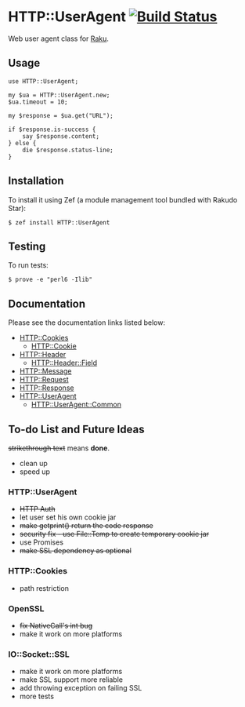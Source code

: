 # HTTP::UserAgent [![Build Status](https://travis-ci.org/sergot/http-useragent.svg?branch=master)](https://travis-ci.org/sergot/http-useragent)

Web user agent class for [Raku](https://raku.org).
## Usage

```Perl6
use HTTP::UserAgent;

my $ua = HTTP::UserAgent.new;
$ua.timeout = 10;

my $response = $ua.get("URL");

if $response.is-success {
    say $response.content;
} else {
    die $response.status-line;
}
```

## Installation

To install it using Zef (a module management tool bundled with Rakudo Star):

```
$ zef install HTTP::UserAgent
```

## Testing

To run tests:

```
$ prove -e "perl6 -Ilib"
```

## Documentation

Please see the documentation links listed below:

- [HTTP::Cookies](https://github.com/sergot/http-useragent/blob/master/lib/HTTP/Cookies.rakumod#L112)
    - [HTTP::Cookie](https://github.com/sergot/http-useragent/blob/master/lib/HTTP/Cookie.rakumod#L17)
- [HTTP::Header](https://github.com/sergot/http-useragent/blob/master/lib/HTTP/Header.rakumod#L109)
    - [HTTP::Header::Field](https://github.com/sergot/http-useragent/blob/master/lib/HTTP/Header/Field.rakumod#L12)
- [HTTP::Message](https://github.com/sergot/http-useragent/blob/master/lib/HTTP/Message.rakumod#L97)
- [HTTP::Request](https://github.com/sergot/http-useragent/blob/master/lib/HTTP/Request.rakumod#L79)
- [HTTP::Response](https://github.com/sergot/http-useragent/blob/master/lib/HTTP/Response.rakumod#L35)
- [HTTP::UserAgent](https://github.com/sergot/http-useragent/blob/master/lib/HTTP/UserAgent.rakumod#L424)
    - [HTTP::UserAgent::Common](https://github.com/sergot/http-useragent/blob/master/lib/HTTP/UserAgent/Common.rakumod#L20)


## To-do List and Future Ideas

~~strikethrough text~~ means **done**.

- clean up
- speed up

### HTTP::UserAgent
- ~~HTTP Auth~~
- let user set his own cookie jar
- ~~make getprint() return the code response~~
- ~~security fix - use File::Temp to create temporary cookie jar~~
- use Promises
- ~~make SSL dependency as optional~~

### HTTP::Cookies
- path restriction

### OpenSSL
- ~~fix NativeCall's int bug~~
- make it work on more platforms

### IO::Socket::SSL
- make it work on more platforms
- make SSL support more reliable
- add throwing exception on failing SSL
- more tests
